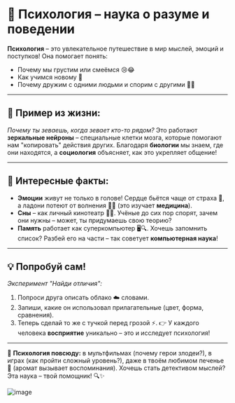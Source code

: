# 🧠 Психология – наука о разуме и поведении

**Психология** – это увлекательное путешествие в мир мыслей, эмоций и поступков! Она помогает понять:
- Почему мы грустим или смеёмся 😢😂
- Как учимся новому 🧩
- Почему дружим с одними людьми и спорим с другими 👫👥

---

## 🌟 Пример из жизни: 
_Почему ты зеваешь, когда зевает кто-то рядом?_ Это работают **зеркальные нейроны** – специальные клетки мозга, которые помогают нам "копировать" действия других. Благодаря **биологии** мы знаем, где они находятся, а **социология** объясняет, как это укрепляет общение!

---

## 🔎 Интересные факты:
- **Эмоции** живут не только в голове! Сердце бьётся чаще от страха 💓, а ладони потеют от волнения 🤲💧 (это изучает **медицина**).
- **Сны** – как личный кинотеатр 🎦✨. Учёные до сих пор спорят, зачем они нужны – может, ты придумаешь свою теорию?
- **Память** работает как суперкомпьютер 🖥️🔍. Хочешь запомнить список? Разбей его на части – так советует **компьютерная наука**!

---

## 💡 Попробуй сам! 
_Эксперимент "Найди отличия":_
1. Попроси друга описать облако ☁️ словами. 
2. Запиши, какие он использовал прилагательные (цвет, форма, сравнения). 
3. Теперь сделай то же с тучкой перед грозой ⚡. 
👉 У каждого человека **восприятие** уникально – это и исследует психология!

---

🚀 **Психология повсюду:** в мультфильмах (почему герои злодеи?), в играх (как пройти сложный уровень?), даже в твоём любимом печенье 🍪 (аромат вызывает воспоминания). Хочешь стать детективом мыслей? Эта наука – твой помощник! 🔍✨

![image](https://github.com/user-attachments/assets/741280ae-8ba1-41d4-9ae7-901c90ac300e)
